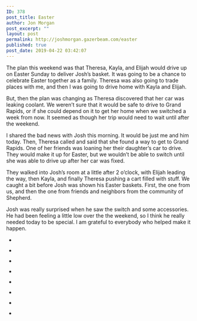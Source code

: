 ```yaml
---
ID: 378
post_title: Easter
author: Jon Morgan
post_excerpt: ""
layout: post
permalink: http://joshmorgan.gazerbeam.com/easter
published: true
post_date: 2019-04-22 03:42:07
---
```

<p>The plan this weekend was that Theresa, Kayla, and Elijah would drive up on Easter Sunday to deliver Josh’s basket. It was going to be a chance to celebrate Easter together as a family. Theresa was also going to trade places with me, and then I was going to drive home with Kayla and Elijah.</p>
<p>But, then the plan was changing as Theresa discovered that her car was leaking coolant. We weren’t sure that it would be safe to drive to Grand Rapids, or if she could depend on it to get her home when we switched a week from now. It seemed as though her trip would need to wait until after the weekend.</p>
<p>I shared the bad news with Josh this morning. It would be just me and him today. Then, Theresa called and said that she found a way to get to Grand Rapids. One of her friends was loaning her their daughter’s car to drive. They would make it up for Easter, but we wouldn’t be able to switch until she was able to drive up after her car was fixed.</p>
<p>They walked into Josh’s room at a little after 2 o’clock, with Elijah leading the way, then Kayla, and finally Theresa pushing a cart filled with stuff. We caught a bit before Josh was shown his Easter baskets. First, the one from us, and then the one from friends and neighbors from the community of Shepherd.</p>
<p>Josh was really surprised when he saw the switch and some accessories. He had been feeling a little low over the the weekend, so I think he really needed today to be special. I am grateful to everybody who helped make it happen.</p>

<!-- wp:jetpack/slideshow -->
<div class="wp-block-jetpack-slideshow aligncenter" data-effect="slide"><div class="wp-block-jetpack-slideshow_container swiper-container"><ul class="wp-block-jetpack-slideshow_swiper-wrappper swiper-wrapper"><li class="wp-block-jetpack-slideshow_slide swiper-slide"><figure><img alt="" class="wp-block-jetpack-slideshow_image wp-image-394" data-id="394" src="http://joshmorgan.gazerbeam.com/wp-content/uploads/2019/04/img_4009-e1555903839544.jpg"/></figure></li><li class="wp-block-jetpack-slideshow_slide swiper-slide"><figure><img alt="" class="wp-block-jetpack-slideshow_image wp-image-393" data-id="393" src="http://joshmorgan.gazerbeam.com/wp-content/uploads/2019/04/img_4008-e1555903862347.jpg"/></figure></li><li class="wp-block-jetpack-slideshow_slide swiper-slide"><figure><img alt="" class="wp-block-jetpack-slideshow_image wp-image-392" data-id="392" src="http://joshmorgan.gazerbeam.com/wp-content/uploads/2019/04/img_4005-e1555903884136.jpg"/></figure></li><li class="wp-block-jetpack-slideshow_slide swiper-slide"><figure><img alt="" class="wp-block-jetpack-slideshow_image wp-image-352" data-id="352" src="http://joshmorgan.gazerbeam.com/wp-content/uploads/2019/04/img_4074-e1555904051994.jpg"/></figure></li><li class="wp-block-jetpack-slideshow_slide swiper-slide"><figure><img alt="" class="wp-block-jetpack-slideshow_image wp-image-356" data-id="356" src="http://joshmorgan.gazerbeam.com/wp-content/uploads/2019/04/img_4057-e1555904079422.jpg"/></figure></li><li class="wp-block-jetpack-slideshow_slide swiper-slide"><figure><img alt="" class="wp-block-jetpack-slideshow_image wp-image-408" data-id="408" src="http://joshmorgan.gazerbeam.com/wp-content/uploads/2019/04/img_4036.jpg"/></figure></li><li class="wp-block-jetpack-slideshow_slide swiper-slide"><figure><img alt="" class="wp-block-jetpack-slideshow_image wp-image-363" data-id="363" src="http://joshmorgan.gazerbeam.com/wp-content/uploads/2019/04/img_4045.jpg"/></figure></li><li class="wp-block-jetpack-slideshow_slide swiper-slide"><figure><img alt="" class="wp-block-jetpack-slideshow_image wp-image-367" data-id="367" src="http://joshmorgan.gazerbeam.com/wp-content/uploads/2019/04/img_4039.jpg"/></figure></li></ul><a class="wp-block-jetpack-slideshow_button-prev swiper-button-prev swiper-button-white" role="button"></a><a class="wp-block-jetpack-slideshow_button-next swiper-button-next swiper-button-white" role="button"></a><a aria-label="Pause Slideshow" class="wp-block-jetpack-slideshow_button-pause" role="button"></a><div class="wp-block-jetpack-slideshow_pagination swiper-pagination swiper-pagination-white"></div></div></div>
<!-- /wp:jetpack/slideshow -->